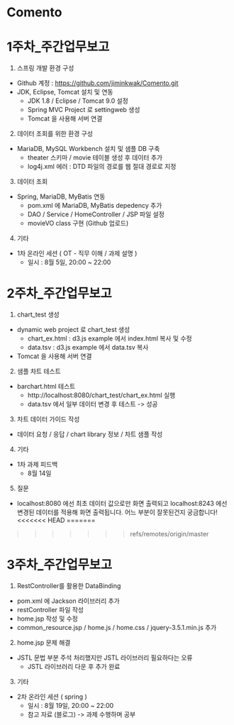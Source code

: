 # Comento

# 1주차_주간업무보고

1. 스프링 개발 환경 구성 
* Github 계정 : https://github.com/jiminkwak/Comento.git  
* JDK, Eclipse, Tomcat 설치 및 연동 
  + JDK 1.8 / Eclipse / Tomcat 9.0 설정 
  + Spring MVC Project 로 settingweb 생성 
  + Tomcat 을 사용해 서버 연결 
 
 
 
2. 데이터 조회를 위한 환경 구성 
* MariaDB, MySQL Workbench 설치 및 샘플 DB 구축 
  + theater 스키마 / movie 테이블 생성 후 데이터 추가 
  + log4j.xml 에러 : DTD 파일의 경로를 웹 절대 경로로 지정 
  
  
  
3. 데이터 조회 
* Spring, MariaDB, MyBatis 연동 
  + pom.xml 에 MariaDB, MyBatis depedency 추가 
  + DAO / Service / HomeController / JSP 파일 설정 
  + movieVO class 구현 (Github 업로드) 
   
   
 
4. 기타 
* 1차 온라인 세션 ( OT - 직무 이해 / 과제 설명 ) 
  + 일시 : 8월 5일, 20:00 ~ 22:00 
      
      

# 2주차_주간업무보고

1. chart_test 생성  
* dynamic web project 로 chart_test 생성 
  + chart_ex.html : d3.js example 에서 index.html 복사 및 수정 
  + data.tsv : d3.js example 에서 data.tsv 복사 
* Tomcat 을 사용해 서버 연결  

2. 샘플 차트 테스트  
* barchart.html 테스트 
  + http://localhost:8080/chart_test/chart_ex.html 실행
  + data.tsv 에서 일부 데이터 변경 후 테스트 -> 성공

3. 차트 데이터 가이드 작성
* 데이터 요청 / 응답 / chart library 정보 / 차트 샘플 작성 

4. 기타 
* 1차 과제 피드백 
  + 8월 14일  
  
5. 질문 
  - localhost:8080 에선 최초 데이터 값으로만 화면 출력되고 localhost:8243 에선 변경된 데이터를 적용해 화면 출력됩니다. 어느 부분이 잘못된건지 궁금합니다!
<<<<<<< HEAD
=======
  
>>>>>>> refs/remotes/origin/master



  # 3주차_주간업무보고

  1. RestController를 활용한 DataBinding
  * pom.xml 에 Jackson 라이브러리 추가
  * restController 파일 작성
  * home.jsp 작성 및 수정
  * common_resource.jsp / home.js / home.css / jquery-3.5.1.min.js 추가

  2. home.jsp 문제 해결
  * JSTL 문법 부분 주석 처리했지만 JSTL 라이브러리 필요하다는 오류
    + JSTL 라이브러리 다운 후 추가 완료

  3. 기타
  * 2차 온라인 세션 ( spring )
    + 일시 : 8월 19일, 20:00 ~ 22:00
    + 참고 자료 (블로그) -> 과제 수행하며 공부
